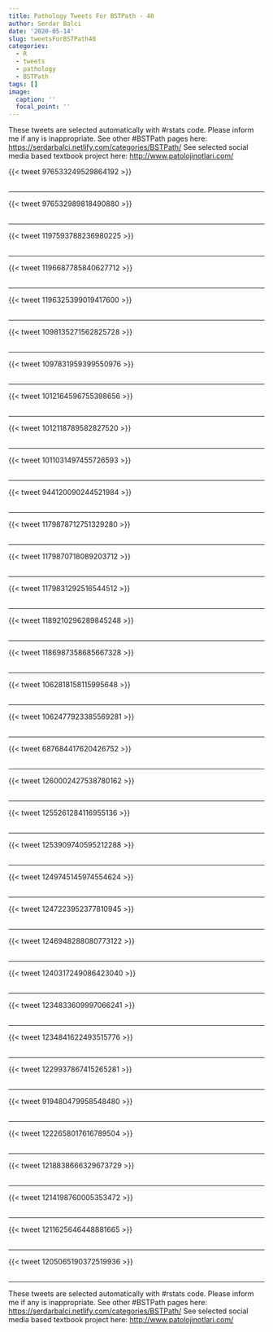 ```yaml
---
title: Pathology Tweets For BSTPath - 40
author: Serdar Balci
date: '2020-05-14'
slug: tweetsForBSTPath40
categories:
  - R
  - tweets
  - pathology
  - BSTPath
tags: []
image:
  caption: ''
  focal_point: ''
---
```



These tweets are selected automatically with #rstats code. Please inform me if any is inappropriate.
See other #BSTPath pages here: https://serdarbalci.netlify.com/categories/BSTPath/ 
See selected social media based textbook project here: http://www.patolojinotlari.com/

{{< tweet 976533249529864192 >}}
<br>
<br>
<hr>
{{< tweet 976532989818490880 >}}
<br>
<br>
<hr>
{{< tweet 1197593788236980225 >}}
<br>
<br>
<hr>
{{< tweet 1196687785840627712 >}}
<br>
<br>
<hr>
{{< tweet 1196325399019417600 >}}
<br>
<br>
<hr>
{{< tweet 1098135271562825728 >}}
<br>
<br>
<hr>
{{< tweet 1097831959399550976 >}}
<br>
<br>
<hr>
{{< tweet 1012164596755398656 >}}
<br>
<br>
<hr>
{{< tweet 1012118789582827520 >}}
<br>
<br>
<hr>
{{< tweet 1011031497455726593 >}}
<br>
<br>
<hr>
{{< tweet 944120090244521984 >}}
<br>
<br>
<hr>
{{< tweet 1179878712751329280 >}}
<br>
<br>
<hr>
{{< tweet 1179870718089203712 >}}
<br>
<br>
<hr>
{{< tweet 1179831292516544512 >}}
<br>
<br>
<hr>
{{< tweet 1189210296289845248 >}}
<br>
<br>
<hr>
{{< tweet 1186987358685667328 >}}
<br>
<br>
<hr>
{{< tweet 1062818158115995648 >}}
<br>
<br>
<hr>
{{< tweet 1062477923385569281 >}}
<br>
<br>
<hr>
{{< tweet 687684417620426752 >}}
<br>
<br>
<hr>
{{< tweet 1260002427538780162 >}}
<br>
<br>
<hr>
{{< tweet 1255261284116955136 >}}
<br>
<br>
<hr>
{{< tweet 1253909740595212288 >}}
<br>
<br>
<hr>
{{< tweet 1249745145974554624 >}}
<br>
<br>
<hr>
{{< tweet 1247223952377810945 >}}
<br>
<br>
<hr>
{{< tweet 1246948288080773122 >}}
<br>
<br>
<hr>
{{< tweet 1240317249086423040 >}}
<br>
<br>
<hr>
{{< tweet 1234833609997066241 >}}
<br>
<br>
<hr>
{{< tweet 1234841622493515776 >}}
<br>
<br>
<hr>
{{< tweet 1229937867415265281 >}}
<br>
<br>
<hr>
{{< tweet 919480479958548480 >}}
<br>
<br>
<hr>
{{< tweet 1222658017616789504 >}}
<br>
<br>
<hr>
{{< tweet 1218838666329673729 >}}
<br>
<br>
<hr>
{{< tweet 1214198760005353472 >}}
<br>
<br>
<hr>
{{< tweet 1211625646448881665 >}}
<br>
<br>
<hr>
{{< tweet 1205065190372519936 >}}
<br>
<br>
<hr>


These tweets are selected automatically with #rstats code. Please inform me if any is inappropriate.
See other #BSTPath pages here: https://serdarbalci.netlify.com/categories/BSTPath/ 
See selected social media based textbook project here: http://www.patolojinotlari.com/
